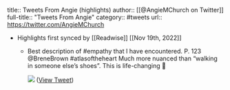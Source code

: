 title:: Tweets From Angie (highlights)
author:: [[@AngieMChurch on Twitter]]
full-title:: "Tweets From Angie"
category:: #tweets
url:: https://twitter.com/AngieMChurch

- Highlights first synced by [[Readwise]] [[Nov 19th, 2022]]
	- Best description of #empathy that I have encountered. P. 123 @BreneBrown #atlasoftheheart Much more nuanced than “walking in someone else’s shoes”. This is life-changing 💜 
	  
	  ![](https://pbs.twimg.com/media/FcvVQaEXgAAJYv3.jpg) ([View Tweet](https://twitter.com/AngieMChurch/status/1570583378436718593))